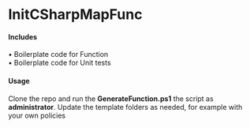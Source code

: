 # InitCSharpMapFunc

#### Includes
&bull; Boilerplate code for Function<br>
&bull; Boilerplate code for Unit tests

#### Usage
Clone the repo and run the __GenerateFunction.ps1__ the script as __administrator__.
Update the template folders as needed, for example with your own policies
